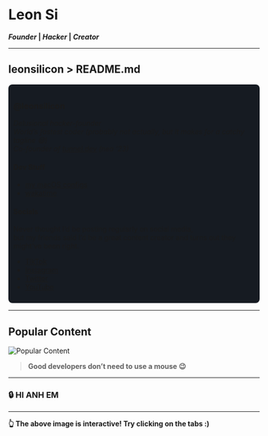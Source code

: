 # Leon Si
**_Founder_ | _Hacker_ | _Creator_**

---

## leonsilicon > README.md

<div style="background-color:#161B22; padding:10px; border-radius:8px;">

### @leonsilicon  
*Delusional hacker-founder*  
*World’s fastest coder (probably not actually, but it makes for a catchy tagline 😄)*  
*Co-founder of [tunnel.dev](#) (neo ‘23)*  

#### **Dev Stuff**  
- [my macOS configs](#)  
- [wakatime](#)

#### **Socials**  
Never thought I’d be posting regularly on social media,  
but my friends said I’d be a great content creator and turns out they might’ve been right.  
- [TikTok](#)  
- [Instagram](#)  
- [Twitter](#)  
- [YouTube](#)

</div>  

---

## Popular Content  
![Popular Content](https://via.placeholder.com/400 "Good developers don't need to use a mouse")

> **Good developers don’t need to use a mouse 😉**

---

### 🔒 HI ANH EM  
---

**👆 The above image is interactive! Try clicking on the tabs :)**
